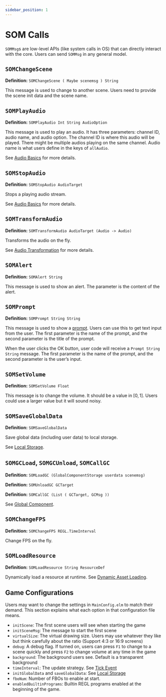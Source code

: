```yaml
---
sidebar_position: 1
---
```


# SOM Calls

`SOMMsg`s are low-level APIs (like system calls in OS) that can directly interact with the core. Users can send `SOMMsg` in any general model.

## `SOMChangeScene`

**Definition:** `SOMChangeScene ( Maybe scenemsg ) String`

This message is used to change to another scene. Users need to provide the scene init data and the scene name.

## `SOMPlayAudio`

**Definition:** `SOMPlayAudio Int String AudioOption`

This message is used to play an audio. It has three parameters: channel ID, audio name, and audio option. The channel ID is where this audio will be played. There might be multiple audios playing on the same channel. Audio name is what users define in the keys of `allAudio`.

See [Audio Basics](../audio/basics.md) for more details.

## `SOMStopAudio`

**Definition:** `SOMStopAudio AudioTarget`

Stops a playing audio stream.

See [Audio Basics](../audio/basics.md) for more details.

## `SOMTransformAudio`

**Definition:** `SOMTransformAudio AudioTarget (Audio -> Audio)`

Transforms the audio on the fly.

See [Audio Transformation](../audio/transform.md) for more details.

## `SOMAlert`

**Definition:** `SOMAlert String`

This message is used to show an alert. The parameter is the content of the alert.

## `SOMPrompt`

**Definition:** `SOMPrompt String String`

This message is used to show a [prompt](https://developer.mozilla.org/en-US/docs/Web/API/Window/prompt). Users can use this to get text input from the user. The first parameter is the name of the prompt, and the second parameter is the title of the prompt.

When the user clicks the OK button, user code will receive a `Prompt String String` message. The first parameter is the name of the prompt, and the second parameter is the user’s input.

## `SOMSetVolume`

**Definition:** `SOMSetVolume Float`

This message is to change the volume. It should be a value in $[0, 1]$. Users could use a larger value but it will sound noisy.

## `SOMSaveGlobalData`

**Definition:** `SOMSaveGlobalData`

Save global data (including user data) to local storage.

See [Local Storage](../advanced/localstorage).

## `SOMGCLoad`, `SOMGCUnload`, `SOMCallGC`

**Definition:** `SOMLoadGC (GlobalComponentStorage userdata scenemsg)`

**Definition:** `SOMUnloadGC GCTarget`

**Definition:** `SOMCallGC (List ( GCTarget, GCMsg ))`

See [Global Component](../advanced/gc).

## `SOMChangeFPS`

**Definition:** `SOMChangeFPS REGL.TimeInterval`

Change FPS on the fly.

## `SOMLoadResource`

**Definition:** `SOMLoadResource String ResourceDef`

Dynamically load a resource at runtime. See [Dynamic Asset Loading](../advanced/assetload.md).

## Game Configurations

Users may want to change the settings in `MainConfig.elm` to match their demand. This section explains what each option in that configuration file means.

- `initScene`: The first scene users will see when starting the game
- `initSceneMsg`: The message to start the first scene
- `virtualSize`: The virtual drawing size. Users may use whatever they like but think carefully about the ratio (Support 4:3 or 16:9 screens)
- `debug`: A debug flag. If turned on, users can press `F1` to change to a scene quickly and press `F2` to change volume at any time in the game
- `background`: The background users see. Default is a transparent background
- `timeInterval`: The update strategy. See [Tick Event](../event/tick)
- `initGlobalData` and `saveGlobalData`: See [Local Storage](../advanced/localstorage)
- `fboNum`: Number of FBOs to enable at start.
- `enabledBuiltinPrograms`: Builtin REGL programs enabled at the beginning of the game.
